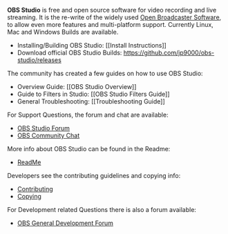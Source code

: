 **OBS Studio** is free and open source software for video recording and live streaming. 
It is the re-write of the widely used [Open Broadcaster Software](https://obsproject.com/), to allow even more features and multi-platform support. Currently Linux, Mac and Windows Builds are available.

* Installing/Building OBS Studio: [[Install Instructions]]  
* Download official OBS Studio Builds: https://github.com/jp9000/obs-studio/releases

The community has created a few guides on how to use OBS Studio:
* Overview Guide: [[OBS Studio Overview]]
* Guide to Filters in Studio: [[OBS Studio Filters Guide]]
* General Troubleshooting: [[Troubleshooting Guide]]

For Support Questions, the forum and chat are available:  
* [OBS Studio Forum](https://obsproject.com/forum/categories/obs-multiplatform-support.30/)  
* [OBS Community Chat](https://obsproject.com/chat)

More info about OBS Studio can be found in the Readme:
* [ReadMe](https://github.com/jp9000/obs-studio/blob/master/README)

Developers see the contributing guidelines and copying info:
* [Contributing](https://github.com/jp9000/obs-studio/blob/master/CONTRIBUTING)
* [Copying](https://github.com/jp9000/obs-studio/blob/master/COPYING)

For Development related Questions there is also a forum available:  
* [OBS General Development Forum](https://obsproject.com/forum/list/general-development.21/)